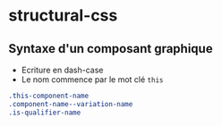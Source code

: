 structural-css
==============

## Syntaxe d'un composant graphique

* Ecriture en dash-case
* Le nom commence par le mot clé `this`

```css
.this-component-name
.component-name--variation-name
.is-qualifier-name
```
